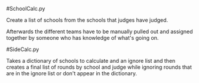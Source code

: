 #SchoolCalc.py

Create a list of schools from the schools that judges have judged.


Afterwards the different teams have to be manually pulled out and assigned together by someone who has knowledge of what's going on.

#SideCalc.py

Takes a dictionary of schools to calculate and an ignore list and then creates a final list of rounds by school and judge while ignoring rounds that are in the ignore list or don't appear in the dictionary. 